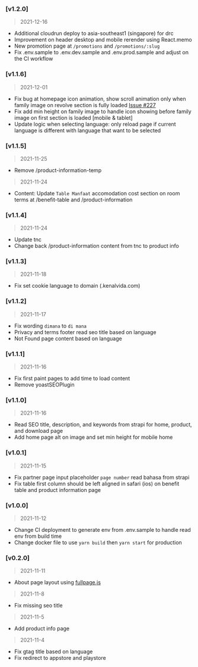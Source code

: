 ### [v1.2.0]

> 2021-12-16

-   Additional cloudrun deploy to asia-southeast1 (singapore) for drc
-   Improvement on header desktop and mobile rerender using React.memo
-   New promotion page at `/promotions` and `/promotions/:slug`
-   Fix .env.sample to .env.dev.sample and .env.prod.sample and adjust on the CI workflow

### [v1.1.6]

> 2021-12-01

-   Fix bug at homepage icon animation, show scroll animation only when family image on revolve section is fully loaded [Issue #227](https://github.com/lippolife/vida-landing/issues/227)
-   Fix add min height on family image to handle icon showing before family image on first section is loaded [mobile & tablet]
-   Update logic when selecting language: only reload page if current language is different with language that want to be selected

### [v1.1.5]

> 2021-11-25

-   Remove /product-information-temp

> 2021-11-24

-   Content: Update `Table Manfaat` accomodation cost section on room terms at /benefit-table and /product-information

### [v1.1.4]

> 2021-11-24

-   Update tnc
-   Change back /product-information content from tnc to product info

### [v1.1.3]

> 2021-11-18

-   Fix set cookie language to domain (.kenalvida.com)

### [v1.1.2]

> 2021-11-17

-   Fix wording `dimana` to `di mana`
-   Privacy and terms footer read seo title based on language
-   Not Found page content based on language

### [v1.1.1]

> 2021-11-16

-   Fix first paint pages to add time to load content
-   Remove yoastSEOPlugin

### [v1.1.0]

> 2021-11-16

-   Read SEO title, description, and keywords from strapi for home, product, and download page
-   Add home page alt on image and set min height for mobile home

### [v1.0.1]

> 2021-11-15

-   Fix partner page input placeholder `page number` read bahasa from strapi
-   Fix table first column should be left aligned in safari (ios) on benefit table and product information page

### [v1.0.0]

> 2021-11-12

-   Change CI deployment to generate env from .env.sample to handle read env from build time
-   Change docker file to use `yarn build` then `yarn start` for production

### [v0.2.0]

> 2021-11-11

-   About page layout using [fullpage.js](https://alvarotrigo.com/fullPage/)

> 2021-11-8

-   Fix missing seo title

> 2021-11-5

-   Add product info page

> 2021-11-4

-   Fix gtag title based on language
-   Fix redirect to appstore and playstore
